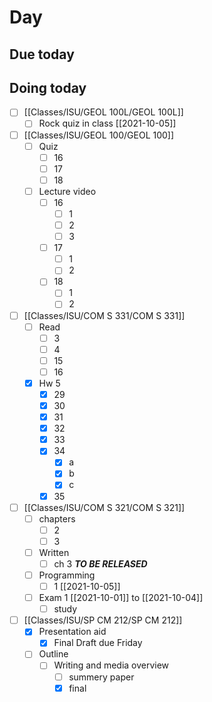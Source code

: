 

# Day 

## Due today


## Doing today
- [ ] [[Classes/ISU/GEOL 100L/GEOL 100L]]
	- [ ] Rock quiz in class [[2021-10-05]]
- [ ] [[Classes/ISU/GEOL 100/GEOL 100]]
	- [ ] Quiz 
		- [ ] 16
		- [ ] 17
		- [ ] 18
	- [ ] Lecture  video
		- [ ] 16
			- [ ] 1
			- [ ] 2
			- [ ] 3
		- [ ] 17
			- [ ] 1
			- [ ] 2
		- [ ] 18
			- [ ] 1
			- [ ] 2
- [ ] [[Classes/ISU/COM S 331/COM S 331]]
	- [ ] Read
		- [ ] 3
		- [ ] 4
		- [ ] 15
		- [ ] 16
	- [x] Hw 5
		- [x] 29
		- [x] 30
		- [x] 31
		- [x] 32
		- [x] 33
		- [x] 34
			- [x] a
			- [x] b
			- [x] c
		- [x] 35
- [ ]  [[Classes/ISU/COM S 321/COM S 321]]
	- [ ]  chapters
		- [ ]  2
		- [ ]  3
	- [ ]  Written
		- [ ]  ch 3 ***TO BE RELEASED***
	- [ ]  Programming
		- [ ]  1 [[2021-10-05]]
	- [ ]  Exam 1 [[2021-10-01]] to [[2021-10-04]]
		- [ ]  study
- [ ] [[Classes/ISU/SP CM 212/SP CM 212]]
	- [x] Presentation aid
		- [x] Final Draft due Friday
	- [ ] Outline 
		- [ ] Writing and media overview
			- [ ] summery paper
			- [x] final 
